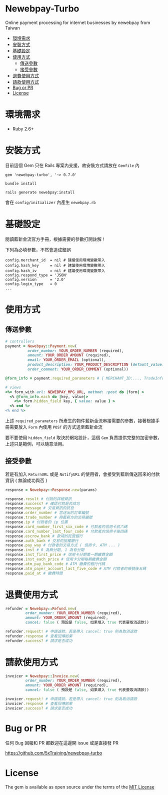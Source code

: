 # Newebpay-Turbo

Online payment processing for internet businesses by newebpay from Taiwan

- [環境需求](#環境需求)
- [安裝方式](#安裝方式)
- [基礎設定](#基礎設定)
- [使用方式](#使用方式)
  - [傳送參數](#傳送參數)
  - [接受參數](#接受參數)
- [退費使用方式](#退費使用方式)
- [請款使用方式](#請款使用方式)
- [Bug or PR](#bug-or-pr)
- [License](#license)

# 環境需求

- Ruby 2.6+

# 安裝方式

目前這個 Gem 只在 Rails 專案內支援，故安裝方式請放在 `Gemfile` 內

`gem 'newebpay-turbo', '~> 0.7.0'`

`bundle install`

`rails generate newebpay:install`

會在 `config/initializer` 內產生 `newebpay.rb`

# 基礎設定

閱讀藍新金流官方手冊，根據需要的參數打開註解！

下列為必填參數，不然會造成錯誤

```
config.merchant_id  = nil # 建議使用環境變數帶入
config.hash_key     = nil # 建議使用環境變數帶入
config.hash_iv      = nil # 建議使用環境變數帶入
config.respond_type = 'JSON'
config.version      = '2.0'
config.login_type   = 0
...
```

# 使用方式

## 傳送參數

```ruby
# controllers
payment = Newebpay::Payment.new(
          order_number: YOUR_ORDER_NUMBER (required),
          amount: YOUR_ORDER_AMOUNT (required),
          email: YOUR_ORDER_EMAIL (optional),
          product_description: YOUR_PRODUCT_DESCRIPTION (default_value: 產品說明),
          order_comment: YOUR_ORDER_COMMENT (optional))

@form_info = payment.required_parameters # { MERCHANT_ID:..., TradeInfo: ..., TradeSha: ..., Version: '2.0' }

# views
<%= form_with url: NEWEBPAY_MPG_URL, method: :post do |form| >
  <% @form_info.each do |key, value|>
    <%= form.hidden_field key, { value: value } >
  <% end %>
<% end %>
```

上述 `required_parameters` 所產生的物件藍新金流串接需要的參數，接著根據手冊需要放入 `Form` 內使用 `POST` 的方式送至藍新金流

要不要使用 `hidden_field` 取決於網站設計，這個 `Gem` 負責提供完整的加密參數，上述只是範例，可以隨意活用。

## 接受參數

若是有加入 `ReturnURL` 或是 `NotifyURL` 的使用者，會接受到藍新傳送回來的付款資訊 ( 無論成功與否 )

```ruby
response = Newebpay::Response.new(params)

response.result # 付款的詳細資訊
response.success? # 確認付款是否成功
response.message # 交易資訊的訊息
response.order_number # 您送出的訂單編號
response.trade_number # 與藍新方的交易編號
response.ip # 付款者的 ip 位置
response.card_number_first_six_code # 付款者的信用卡前六碼
response.card_number_last_four_code # 付款者的信用卡後四碼
response.escrow_bank # 款項的託管銀行
response.auth_bank # 交易的授權銀行
response.pay_way # 付款者的交易方式 ( 信用卡, ATM ... )
response.inst # 0 為無分期, 1 為有分期
response.inst_first_price # 信用卡分期第一期繳費金額
response.inst_each_price # 信用卡分期每期繳費金額
response.atm_pay_bank_code # ATM 繳費的銀行代碼
response.atm_payer_account_last_five_code # ATM 付款者的帳號後五碼
response.paid_at # 繳費時間
```

# 退費使用方式

```ruby
refunder = Newebpay::Refund.new(
         order_number: YOUR_ORDER_NUMBER (required),
         amount: YOUR_ORDER_AMOUNT (required),
         cancel: false ( 預設是 false, 如果填入 true 代表要取消退款))

refunder.request! # 申請退款，若是帶入 cancel: true 則為取消退款
refunder.response # 查看回傳結果
refunder.success? # 請求是否成功
```

# 請款使用方式

```ruby
invoicer = Newebpay::Invoice.new(
         order_number: YOUR_ORDER_NUMBER (required),
         amount: YOUR_ORDER_AMOUNT (required),
         cancel: false ( 預設是 false, 如果填入 true 代表要取消請款))

invoicer.request! # 申請請款，若是帶入 cancel: true 則為取消請款
invoicer.response # 查看回傳結果
invoicer.success? # 請求是否成功
```

# Bug or PR

任何 Bug 回報和 PR 都歡迎在這邊開 issue 或是直接發 PR

https://github.com/5xTraining/newebpay-turbo

# License

The gem is available as open source under the terms of the [MIT License](https://opensource.org/licenses/MIT)

